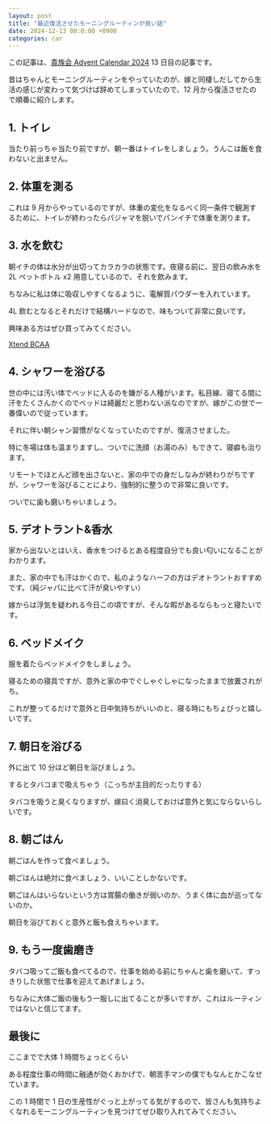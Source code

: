 ```yaml
---
layout: post
title: "最近復活させたモーニングルーティンが良い話"
date: 2024-12-13 00:0:00 +0900
categories: car
---
```


この記事は、[貴族会 Advent Calendar 2024](https://qiita.com/advent-calendar/2024/kizokukai) 13 日目の記事です。

昔はちゃんとモーニングルーティンをやっていたのが、嫁と同棲しだしてから生活の感じが変わって気づけば辞めてしまっていたので、12 月から復活させたので順番に紹介します。

## 1. トイレ

当たり前っちゃ当たり前ですが、朝一番はトイレをしましょう。うんこは飯を食わないと出ません。

## 2. 体重を測る

これは 9 月からやっているのですが、体重の変化をなるべく同一条件で観測するために、トイレが終わったらパジャマを脱いでパンイチで体重を測ります。

## 3. 水を飲む

朝イチの体は水分が出切ってカラカラの状態です。夜寝る前に、翌日の飲み水を 2L ペットボトル x2 用意しているので、それを飲みます。

ちなみに私は体に吸収しやすくなるように、電解質パウダーを入れています。

4L 飲むとなるとそれだけで結構ハードなので、味もついて非常に良いです。

興味ある方はぜひ買ってみてください。

[Xtend BCAA](https://amzn.asia/d/aqFzknR)

## 4. シャワーを浴びる

世の中には汚い体でベッドに入るのを嫌がる人種がいます。私目線、寝てる間に汗をたくさんかくのでベッドは綺麗だと思わない派なのですが、嫁がこの世で一番偉いので従っています。

それに伴い朝シャン習慣がなくなっていたのですが、復活させました。

特に冬場は体も温まりますし、ついでに洗顔（お湯のみ）もできて、寝癖も治ります。

リモートでほとんど顔を出さないと、家の中での身だしなみが終わりがちですが、シャワーを浴びることにより、強制的に整うので非常に良いです。

ついでに歯も磨いちゃいましょう。

## 5. デオトラント&香水

家から出ないとはいえ、香水をつけるとある程度自分でも良い匂いになることがわかります。

また、家の中でも汗はかくので、私のようなハーフの方はデオトラントおすすめです。（純ジャパに比べて汗が臭いやすい）

嫁からは浮気を疑われる今日この頃ですが、そんな暇があるならもっと寝たいです。

## 6. ベッドメイク

服を着たらベッドメイクをしましょう。

寝るための寝具ですが、意外と家の中でぐしゃぐしゃになったままで放置されがち。

これが整ってるだけで意外と日中気持ちがいいのと、寝る時にもちょびっと嬉しいです。

## 7. 朝日を浴びる

外に出て 10 分ほど朝日を浴びましょう。

するとタバコまで吸えちゃう（こっちが主目的だったりする）

タバコを吸うと臭くなりますが、嫁曰く消臭しておけば意外と気にならないらしいです。

## 8. 朝ごはん

朝ごはんを作って食べましょう。

朝ごはんは絶対に食べましょう、いいことしかないです。

朝ごはんはいらないという方は胃腸の働きが弱いのか、うまく体に血が巡ってないのか。

朝日を浴びておくと意外と飯も食えちゃいます。

## 9. もう一度歯磨き

タバコ吸ってご飯も食べてるので、仕事を始める前にちゃんと歯を磨いて、すっきりした状態で仕事を迎えてあげましょう。

ちなみに大体ご飯の後もう一服しに出てることが多いですが、これはルーティンではないと信じてます。

## 最後に

ここまでで大体 1 時間ちょっとくらい

ある程度仕事の時間に融通が効くおかげで、朝苦手マンの僕でもなんとかこなせています。

この 1 時間で 1 日の生産性がぐっと上がってる気がするので、皆さんも気持ちよくなれるモーニングルーティンを見つけてぜひ取り入れてみてください。
